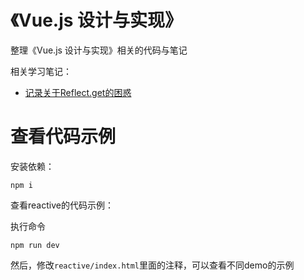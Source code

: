 # 《Vue.js 设计与实现》

整理《Vue.js 设计与实现》相关的代码与笔记

相关学习笔记：

- [记录关于Reflect.get的困惑](https://blog.csdn.net/haishangfeie/article/details/132053188)

# 查看代码示例

安装依赖：

```shell
npm i
```

查看reactive的代码示例：

执行命令

```shell
npm run dev
```

然后，修改`reactive/index.html`里面的注释，可以查看不同demo的示例